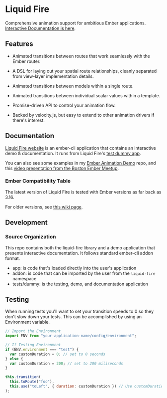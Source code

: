 # Liquid Fire

Comprehensive animation support for ambitious Ember applications. [Interactive Documentation is here](http://ember-animation.github.io/liquid-fire/).

## Features

- Animated transitions between routes that work seamlessly with the
  Ember router.

- A DSL for laying out your spatial route relationships, cleanly
  separated from view-layer implementation details.

- Animated transitions between models within a single route.

- Animated transitions between individual scalar values within a
  template.

- Promise-driven API to control your animation flow.

- Backed by velocity.js, but easy to extend to other animation drivers
  if there's interest.

## Documentation

[Liquid Fire website](http://ember-animation.github.io/liquid-fire) is an ember-cli application that contains an
interactive demo & documentation. It runs from Liquid Fire's [test dummy app](https://github.com/ember-animation/liquid-fire/tree/master/tests/dummy/app).

You can also see some examples in my [Ember Animation Demo](http://github.com/ef4/ember-animation-demo) repo, and this [video presentation from the Boston Ember Meetup](https://www.youtube.com/watch?v=S4M78SO3gAc).

### Ember Compatibility Table

The latest version of Liquid Fire is tested with Ember versions as far back as 3.16.

For older versions, see [this wiki page](https://github.com/ember-animation/liquid-fire/wiki/Compatibility-Table,-Old-Versions).

## Development

### Source Organization

This repo contains both the liquid-fire library and a demo application
that presents interactive documentation. It follows standard ember-cli
addon format.

- app: is code that's loaded directly into the user's application
- addon: is code that can be imported by the user from the `liquid-fire` namespace
- tests/dummy: is the testing, demo, and documentation application

## Testing

When running tests you'll want to set your transition speeds to 0 so they don't slow down your tests. This can be accomplished by using an Environment variable.

```javascript
// Import the Environment
import ENV from "your-application-name/config/environment";

// If Testing Environment
if (ENV.environment === "test") {
  var customDuration = 0; // set to 0 seconds
} else {
  var customDuration = 200; // set to 200 miliseconds
}

this.transition(
  this.toRoute("foo"),
  this.use("toLeft", { duration: customDuration }) // Use customDuration
);
```
